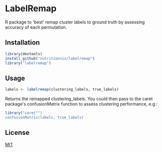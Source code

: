 # LabelRemap

R package to 'best' remap cluster labels to ground truth by assessing accuracy of each permutation.

## Installation
```R
library(devtools)
install_github("nutritionviz/labelremap")
library("labelremap")
```

## Usage
```R 
labels <- labelremap(clustering_labels, true_labels)
```

Returns the remapped clustering_labels. You could then pass to the caret package's confusionMatrix function to assess clustering performance, e.g.:
```R
library("caret"")
confusionMatrix(labels, true_labels)
```

## License
[MIT](https://choosealicense.com/licenses/mit/)
